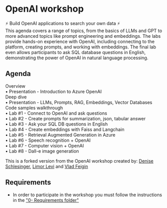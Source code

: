 # OpenAI workshop 


⚡ Build OpenAI applications to search your own data ⚡  
This agenda covers a range of topics, from the basics of LLMs and GPT to more advanced topics like prompt engineering and embeddings. The labs provide hands-on experience with OpenAI, including connecting to the platform, creating prompts, and working with embeddings. The final lab even allows participants to ask SQL database questions in English, demonstrating the power of OpenAI in natural language processing.

## Agenda

Overview  
•	Presentation - Introduction to Azure OpenAI  
Deep dive   
•	Presentation - LLMs, Prompts, RAG, Embeddings, Vector Databases  
Code samples walkthrough    
•	Lab #1 - Connect to OpenAI and ask questions  
•	Lab #2 - Create prompts for summarization, json, tabular answer  
•	Lab #3 - Ask your SQL DB questions in English  
•	Lab #4 - Create embeddings with Faiss and Langchain  
•	Lab #5 - Retrieval Augmented Generation in Azure  
•	Lab #6 - Speech recognition + OpenAI  
•	Lab #7 - Computer vision + OpenAI  
•	Lab #8 - Dall-e image generation  


This is a forked version from the OpenAI workshop created by: [Denise Schlesinger](https://www.linkedin.com/in/deniseschlesinger/), [Limor Levi](https://www.linkedin.com/in/limor-levi/) and [Vlad Feigin](https://www.linkedin.com/in/vladifeigin/) 

## Requirements
* In order to participate in the workshop you must follow the instructions in the ["0- Requirements folder"](./0-%20Requirements/README.md)
